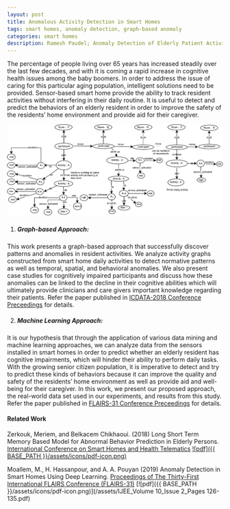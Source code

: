 ```yaml
---
layout: post
title: Anomalous Activity Detection in Smart Homes
tags: smart homes, anomaly detection, graph-based anomaly
categories: smart homes
description: Ramesh Paudel; Anomaly Detection of Elderly Patient Activities in Smart Homes
---
```


The percentage of people living over 65 years has increased steadily over the last few decades, and with it is coming a rapid increase in cognitive health issues among the baby boomers. In order to address the issue of caring for this particular aging population, intelligent solutions need to be provided. Sensor-based smart home provide the ability to track resident activities without interfering in their daily routine. It is useful to detect and predict the behaviors of an elderly resident in order to improve the safety of the residents’ home environment and provide aid for their caregiver.

<div class="topimage">
    <a href="../assets/pics/Graph-Layout-Draw-IO.pdf">
        <img src="../assets/pics/Graph-Layout-Draw-IO.pdf"
              title="Graph Layout for Smart home Sensor" alt="Graph Layout for Smart home Sensor"/></a>
</div>


1. <h5>Graph-based Approach:</h5>
This work presents a graph-based approach that successfully discover patterns and anomalies in resident activities. We analyze activity graphs constructed from smart home daily activities to detect normative patterns as well as temporal, spatial, and behavioral anomalies. We also present case studies for cognitively impaired participants and discuss how these anomalies can be linked to the decline in their cognitive abilities which will ultimately provide clinicians and care givers important knowledge regarding their patients.
Refer the paper published in [ICDATA-2018 Conference Preceedings](https://csce.ucmss.com/cr/books/2018/LFS/CSREA2018/ICD8019.pdf) for details.

2. <h5>Machine Learning Approach:</h5>
It is our hypothesis that through the application of various data mining and machine learning approaches, we can analyze data from the sensors installed in smart homes in order to predict whether an elderly resident has cognitive impairments, which will hinder their ability to perform daily tasks. With the growing senior citizen population, it is imperative to detect and try to predict these kinds of behaviors because it can improve the quality and safety of the residents’ home environment as well as provide aid and well-being for their caregiver. In this work, we present our proposed approach, the real-world data set used in our experiments, and results from this study. 
Refer the paper published in [FLAIRS-31 Conference Preceedings](https://aaai.org/ocs/index.php/FLAIRS/FLAIRS18/paper/view/17622/16833) for details.


#### Related Work
Zerkouk, Meriem, and Belkacem Chikhaoui.
(2018) Long Short Term Memory Based Model
for Abnormal Behavior Prediction
in Elderly Persons. [International Conference on Smart Homes and Health Telematics](https://link.springer.com/chapter/10.1007/978-3-030-32785-9_4)
[![pdf]({{ BASE_PATH }}/assets/icons/pdf-icon.png)](/assets/LSTM_Abnormal_behavior.pdf)


Moallem, M., H. Hassanpour, and A. A. Pouyan
(2019) Anomaly Detection in Smart Homes Using Deep Learning. [Proceedings of The Thirty-First International FLAIRS Conference (FLAIRS-31)](http://www.ijee.net/article_90081_f67fa283fdc615acbe173f5737ac8edf.pdf)
[![pdf]({{ BASE_PATH }}/assets/icons/pdf-icon.png)](/assets/IJEE_Volume 10_Issue 2_Pages 126-135.pdf)

